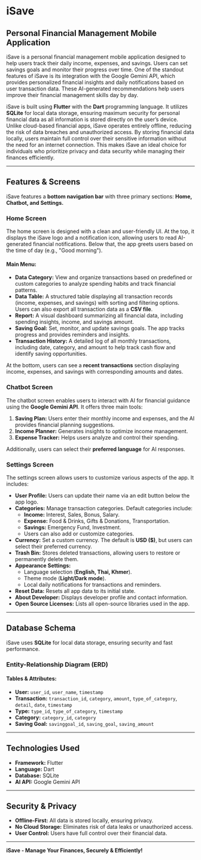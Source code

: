 # iSave

## Personal Financial Management Mobile Application

iSave is a personal financial management mobile application designed to help users track their daily income, expenses, and savings. Users can set savings goals and monitor their progress over time. One of the standout features of iSave is its integration with the Google Gemini API, which provides personalized financial insights and daily notifications based on user transaction data. These AI-generated recommendations help users improve their financial management skills day by day.

iSave is built using **Flutter** with the **Dart** programming language. It utilizes **SQLite** for local data storage, ensuring maximum security for personal financial data as all information is stored directly on the user’s device. Unlike cloud-based financial apps, iSave operates entirely offline, reducing the risk of data breaches and unauthorized access. By storing financial data locally, users maintain full control over their sensitive information without the need for an internet connection. This makes iSave an ideal choice for individuals who prioritize privacy and data security while managing their finances efficiently.

---

## Features & Screens

iSave features a **bottom navigation bar** with three primary sections: **Home, Chatbot, and Settings.**

### Home Screen
The home screen is designed with a clean and user-friendly UI. At the top, it displays the iSave logo and a notification icon, allowing users to read AI-generated financial notifications. Below that, the app greets users based on the time of day (e.g., "Good morning").

#### Main Menu:
- **Data Category:** View and organize transactions based on predefined or custom categories to analyze spending habits and track financial patterns.
- **Data Table:** A structured table displaying all transaction records (income, expenses, and savings) with sorting and filtering options. Users can also export all transaction data as a **CSV file**.
- **Report:** A visual dashboard summarizing all financial data, including spending insights, income, and savings amount.
- **Saving Goal:** Set, monitor, and update savings goals. The app tracks progress and provides reminders and insights.
- **Transaction History:** A detailed log of all monthly transactions, including date, category, and amount to help track cash flow and identify saving opportunities.

At the bottom, users can see a **recent transactions** section displaying income, expenses, and savings with corresponding amounts and dates.

### Chatbot Screen
The chatbot screen enables users to interact with AI for financial guidance using the **Google Gemini API**. It offers three main tools:
1. **Saving Plan:** Users enter their monthly income and expenses, and the AI provides financial planning suggestions.
2. **Income Planner:** Generates insights to optimize income management.
3. **Expense Tracker:** Helps users analyze and control their spending.

Additionally, users can select their **preferred language** for AI responses.

### Settings Screen
The settings screen allows users to customize various aspects of the app. It includes:

- **User Profile:** Users can update their name via an edit button below the app logo.
- **Categories:** Manage transaction categories. Default categories include:
  - **Income:** Interest, Sales, Bonus, Salary.
  - **Expense:** Food & Drinks, Gifts & Donations, Transportation.
  - **Savings:** Emergency Fund, Investment.
  - Users can also add or customize categories.
- **Currency:** Set a custom currency. The default is **USD ($)**, but users can select their preferred currency.
- **Trash Bin:** Stores deleted transactions, allowing users to restore or permanently delete them.
- **Appearance Settings:**
  - Language selection (**English, Thai, Khmer**).
  - Theme mode (**Light/Dark mode**).
  - Local daily notifications for transactions and reminders.
- **Reset Data:** Resets all app data to its initial state.
- **About Developer:** Displays developer profile and contact information.
- **Open Source Licenses:** Lists all open-source libraries used in the app.

---

## Database Schema

iSave uses **SQLite** for local data storage, ensuring security and fast performance.

### Entity-Relationship Diagram (ERD)
#### Tables & Attributes:
- **User:** `user_id`, `user_name`, `timestamp`
- **Transaction:** `transaction_id`, `category`, `amount`, `type_of_category`, `detail`, `date`, `timestamp`
- **Type:** `type_id`, `type_of_category`, `timestamp`
- **Category:** `category_id`, `category`
- **Saving Goal:** `savinggoal_id`, `saving_goal`, `saving_amount`

---

## Technologies Used
- **Framework:** Flutter
- **Language:** Dart
- **Database:** SQLite
- **AI API:** Google Gemini API

---

## Security & Privacy
- **Offline-First:** All data is stored locally, ensuring privacy.
- **No Cloud Storage:** Eliminates risk of data leaks or unauthorized access.
- **User Control:** Users have full control over their financial data.

---


**iSave - Manage Your Finances, Securely & Efficiently!**


